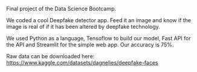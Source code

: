 Final project of the Data Science Bootcamp. 

We coded a cool Deepfake detector app. Feed it an image and know if the image is real of if it has been altered by deepfake technology.

We used Python as a language, Tensoflow to build our model, Fast API for the API and Streamlit for the simple web app. Our accuracy is 75%.

Raw data can be downloaded here: https://www.kaggle.com/datasets/dagnelies/deepfake-faces
